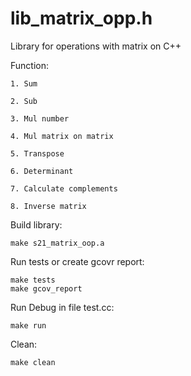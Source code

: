 # lib_matrix_opp.h
Library for operations with matrix on C++

Function:

    1. Sum
    
    2. Sub
    
    3. Mul number
    
    4. Mul matrix on matrix
    
    5. Transpose
    
    6. Determinant
    
    7. Calculate complements
    
    8. Inverse matrix

Build library:
    
    make s21_matrix_oop.a

Run tests or create gcovr report:

    make tests
    make gcov_report

Run Debug in file test.cc:
    
    make run

Clean:
    
    make clean
